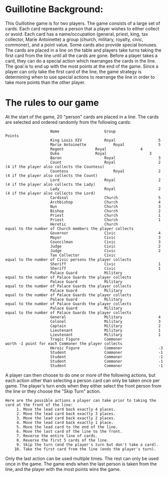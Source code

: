 # Guillotine Background:
This Guillotine game is for two players. The game consists of a large set of cards. Each card represents a person that a player wishes to either collect or avoid. Each card has a name/occupation (general, priest, king, tax collector, Marie Antoinette) a group (church, military, royalty, civic, commoner), and a point value. Some cards also provide special bonuses. The cards are placed in a line on the table and players take turns taking the first card from the line until all the cards are gone. Before a player takes a card, they can do a special action which rearranges the cards in the line. The goal is to end up with the most points at the end of the game. Since a player can only take the first card of the line, the game strategy is determining when to use special actions to rearrange the line in order to take more points than the other player.

# The rules to our game
At the start of the game, 20 "person" cards are placed in a line. The cards are selected and ordered randomly from the following cards:

                        Name	                Group	              Points
                        King Louis XIV	        Royal	                5
                        Marie Antoinette	        Royal		        5
                        Regent		        Royal		        4
                        Duke		        Royal	                3
                        Baron	                Royal	                3
                        Count	                Royal	                2 (4 if the player also collects the Countess)
                        Countess	                Royal	            2 (4 if the player also collects the Count)
                        Lord	                Royal	                2 (4 if the player also collects the Lady)
                        Lady	                Royal	                2 (4 if the player also collects the Lord)
                        Cardinal	            Church	                5
                        Archbishop	            Church	                4
                        Nun	                    Church	                3
                        Bishop	                Church	                2
                        Priest	                Church	                1
                        Priest	                Church	                1
                        Heretic	                Church	                equal to the number of Church members the player collects
                        Governor	            Civic	                4
                        Mayor	                Civic	                3
                        Councilman	            Civic	                3
                        Judge	                Civic	                2
                        Judge	                Civic	                2
                        Tax Collector	        Civic	                equal to the number of Civic persons the player collects
                        Sheriff	                Civic	                1
                        Sheriff	                Civic	                1
                        Palace Guard	        Military	            equal to the number of Palace Guards the player collects
                        Palace Guard	        Military	            equal to the number of Palace Guards the player collects
                        Palace Guard	        Military	            equal to the number of Palace Guards the player collects
                        Palace Guard	        Military	            equal to the number of Palace Guards the player collects
                        Palace Guard	        Military	            equal to the number of Palace Guards the player collects
                        General	                Military	            4
                        Colonel	                Military	            3
                        Captain		            Military	            2
                        Lieutenant	            Military	            1
                        Lieutenant	            Military	            1
                        Tragic Figure	        Commoner	            worth -1 point for each Commoner the player collects
                        Heroic Figure	        Commoner	            -3
                        Student		            Commoner	            -1
                        Student	                Commoner		        -1
                        Student		            Commoner	           	-1
                        Student		            Commoner	           	-1

A player can then choose to do one or more of the following actions, but each action other than selecting a person card can only be taken once per game. The player's turn ends when they either select the front person from the line or they choose the "Skip Turn" action.

    Here are the possible actions a player can take prior to taking the card at the front of the line:
         1. Move the lead card back exactly 4 places.
         2. Move the lead card back exactly 3 places.
         3. Move the lead card back exactly 2 places.
         4. Move the lead card back exactly 1 place.
         5. Move the lead card to the end of the line.
         6. Move the last card of the line to the front.
         7. Reverse the entire line of cards.
         8. Reverse the first 5 cards of the line.
         9. Skip the turn (end the player's turn but don't take a card).
        10. Take the first card from the line (ends the player's turn).

Only the last action can be used multiple times. The rest can only be used once in the game.
The game ends when the last person is taken from the line, and the player with the most points wins the game.


